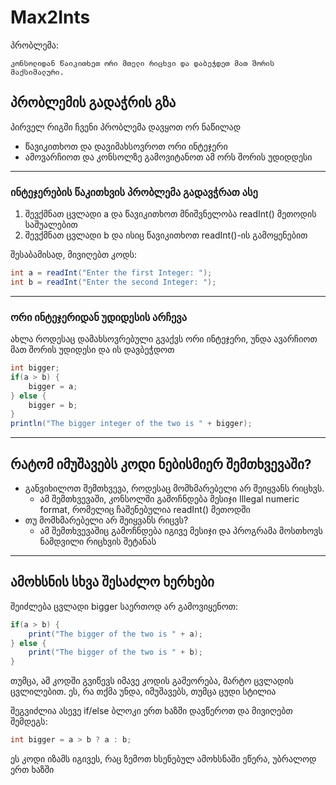 # Max2Ints

პრობლემა:
```
კონსოლიდან წაიკითხეთ ორი მთელი რიცხვი და დაბეჭდეთ მათ შორის მაქსიმალური.
```



## პრობლემის გადაჭრის გზა
პირველ რიგში ჩვენი პრობლემა დავყოთ ორ ნაწილად
* წავიკითხოთ და დავიმახსოვროთ ორი ინტეჯერი
* ამოვარჩიოთ და კონსოლზე გამოვიტანოთ ამ ორს შორის უდიდდესი

---

### ინტეჯერების წაკითხვის პრობლემა გადავჭრათ ასე
1. შევქმნათ ცვლადი a და წავიკითხოთ მნიშვნელობა readInt() მეთოდის საშუალებით
2. შევქმნათ ცვლადი b და ისიც წავიკითხოთ readInt()-ის გამოყენებით


შესაბამისად, მივიღებთ კოდს:
```java
int a = readInt("Enter the first Integer: ");
int b = readInt("Enter the second Integer: ");
```

---

### ორი ინტეჯერიდან უდიდესის არჩევა
ახლა როდესაც დამახსოვრებული გვაქვს ორი ინტეჯერი, უნდა ავარჩიოთ მათ შორის უდიდესი და ის დავბეჭდოთ
```java
int bigger;
if(a > b) {
    bigger = a;
} else {
    bigger = b;
}
println("The bigger integer of the two is " + bigger);
```

---

## რატომ იმუშავებს კოდი ნებისმიერ შემთხვევაში?
* განვიხილოთ შემთხვევა, როდესაც მომხმარებელი არ შეიყვანს რიცხვს.
    * ამ შემთხვევაში, კონსოლში გამოჩნდება მესიჯი Illegal numeric format, რომელიც ჩაშენებულია readInt() მეთოდში
* თუ მომხმარებელი არ შეიყვანს რიცვს?
    * ამ შემთხვევაშიც გამოჩნდება იგივე მესიჯი და პროგრამა მოსთხოვს ნამდვილი რიცხვის შეტანას
---

## ამოხსნის სხვა შესაძლო ხერხები
შეიძლება ცვლადი bigger საერთოდ არ გამოვიყენოთ:
```java
if(a > b) {
    print("The bigger of the two is " + a);
} else {
    print("The bigger of the two is " + b);
}
```
თუმცა, ამ კოდში გვიწევს იმავე კოდის გამეორება, მარტო ცვლადის ცვლილებით. ეს, რა თქმა უნდა, იმუშავებს, თუმცა ცუდი სტილია

შეგვიძლია ასევე if/else ბლოკი ერთ ხაზში დავწეროთ და მივიღებთ შემდეგს:
```java
int bigger = a > b ? a : b;
```
ეს კოდი იზამს იგივეს, რაც ზემოთ ხსენებულ ამოხსნაში ეწერა, უბრალოდ ერთ ხაზში
